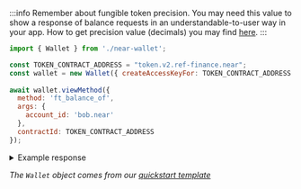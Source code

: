 

:::info
Remember about fungible token precision. You may need this value to show a response of balance requests in an understandable-to-user way in your app. How to get precision value (decimals) you may find [here](#querying-metadata).
:::

```js
import { Wallet } from './near-wallet';

const TOKEN_CONTRACT_ADDRESS = "token.v2.ref-finance.near";
const wallet = new Wallet({ createAccessKeyFor: TOKEN_CONTRACT_ADDRESS });
 
await wallet.viewMethod({
  method: 'ft_balance_of',
  args: {
    account_id: 'bob.near'
  },
  contractId: TOKEN_CONTRACT_ADDRESS
});
```

<details>
<summary>Example response</summary>
<p>

```json
"3479615037675962643842"
```

</p>

</details>

_The `Wallet` object comes from our [quickstart template](https://github.com/near-examples/hello-near-examples/blob/main/frontend/near-wallet.js)_
